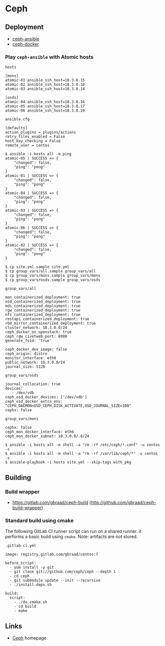Ceph
====


Deployment
----------

  * [ceph-ansible](https://github.com/ceph/ceph-ansible)
  * [ceph-docker](https://github.com/ceph/ceph-docker)


### Play `ceph-ansible` with Atomic hosts

`hosts`
```
[mons]
atomic-01 ansible_ssh_host=10.3.0.15
atomic-02 ansible_ssh_host=10.3.0.18
atomic-03 ansible_ssh_host=10.3.0.14

[osds]
atomic-04 ansible_ssh_host=10.3.0.16
atomic-05 ansible_ssh_host=10.3.0.17
atomic-06 ansible_ssh_host=10.3.0.19
```

`ansible.cfg`
```
[defaults]
action_plugins = plugins/actions
retry_files_enabled = False
host_key_checking = False
remote_user = centos
```

```
$ ansible -i hosts all -m ping
atomic-05 | SUCCESS => {
    "changed": false, 
    "ping": "pong"
}
atomic-01 | SUCCESS => {
    "changed": false, 
    "ping": "pong"
}
atomic-04 | SUCCESS => {
    "changed": false, 
    "ping": "pong"
}
atomic-03 | SUCCESS => {
    "changed": false, 
    "ping": "pong"
}
atomic-06 | SUCCESS => {
    "changed": false, 
    "ping": "pong"
}
atomic-02 | SUCCESS => {
    "changed": false, 
    "ping": "pong"
}
```

```
$ cp site.yml.sample site.yml
$ cp group_vars/all.sample group_vars/all
$ cp group_vars/mons.sample group_vars/mons
$ cp group_vars/osds.sample group_vars/osds
```

`group_vars/all`
```
mon_containerized_deployment: true
osd_containerized_deployment: true
mds_containerized_deployment: true
rgw_containerized_deployment: true
nfs_containerized_deployment: true
restapi_containerized_deployment: true
rbd_mirror_containerized_deployment: true
cluster_network: 10.3.0.0/24
ceph_docker_on_openstack: true
ceph_rgw_civetweb_port: 8080
generate_fsid: 'true'

ceph_docker_dev_image: false
ceph_origin: distro
monitor_interface: eth0
public_network: 10.3.0.0/24
journal_size: 5120
```

`group_vars/osds`
```
journal_collocation: true
devices:
   - /dev/vdb
ceph_osd_docker_devices: ['/dev/vdb']
ceph_osd_docker_extra_env: "CEPH_DAEMON=OSD_CEPH_DISK_ACTIVATE,OSD_JOURNAL_SIZE=100"
cephx: false
```

`group_vars/mons`
```
cephx: false
ceph_mon_docker_interface: eth0
ceph_mon_docker_subnet: 10.3.0.0/.0/24
```

```
$ ansible -i hosts all -m shell -a "rm -rf /etc/ceph/*.conf" -u centos -s
$ ansible -i hosts all -m shell -a "rm -rf /var/lib/ceph/*" -u centos -s
$ ansible-playbook -i hosts site.yml --skip-tags with_pkg
```


Building
--------

### Build wrapper

  * https://gitlab.com/gbraad/ceph-build (http://github.com/gbraad/ceph-build-wrapper)


### Standard build using cmake
The following GitLab CI runner script can run on a shared runner. it performs a basic build using `cmake`. Note: artifacts are not stored.

`.gitlab-ci.yml`

```
image: registry.gitlab.com/gbraad/centos:7

before_script:
  - yum install -y git
  - git clone git://github.com/ceph/ceph --depth 1
  - cd ceph
  - git submodule update --init --recursive
  - ./install-deps.sh

build:
  script:
    - ./do_cmake.sh
    - cd build
    - make
```

Links
-----

  * [Ceph](http://ceph.com/) homepage
